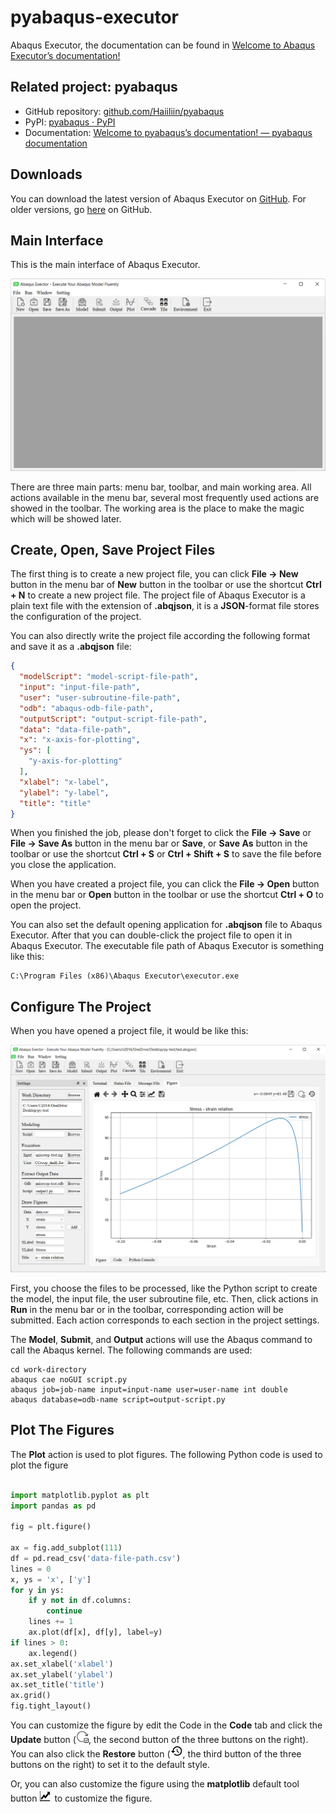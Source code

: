 # pyabaqus-executor
 Abaqus Executor, the documentation can be found in 
 [Welcome to Abaqus Executor’s documentation!](https://haiiliin.com/pyabaqus-executor)

## Related project: pyabaqus

- GitHub repository: [github.com/Haiiliin/pyabaqus](https://github.com/Haiiliin/pyabaqus)
- PyPI: [pyabaqus · PyPI](https://pypi.org/project/pyabaqus/)
- Documentation: [Welcome to pyabaqus’s documentation! — pyabaqus documentation](https://haiiliin.com/pyabaqus/)

## Downloads

You can download the latest version of Abaqus Executor on [GitHub](https://github.com/Haiiliin/pyabaqus-executor/releases/latest).
For older versions, go [here](https://github.com/Haiiliin/pyabaqus-executor/releases/) on GitHub.

## Main Interface

This is the main interface of Abaqus Executor.

![main-interface](https://github.com/Haiiliin/pyabaqus-executor/blob/main/images/main-interface.png)

There are three main parts: menu bar, toolbar, and main working area. All actions available in the menu bar, several 
most frequently used actions are showed in the toolbar. The working area is the place to make the magic which will 
be showed later.


## Create, Open, Save Project Files

The first thing is to create a new project file, you can click **File -> New** button in the menu bar of **New** button 
in the toolbar or use the shortcut **Ctrl + N** to create a new project file. The project file of Abaqus Executor is 
a plain text file with the extension of **.abqjson**, it is a **JSON**-format file stores the configuration of the 
project. 

You can also directly write the project file according the following format and save it as a **.abqjson** file:

```json
{
  "modelScript": "model-script-file-path",
  "input": "input-file-path",
  "user": "user-subroutine-file-path",
  "odb": "abaqus-odb-file-path",
  "outputScript": "output-script-file-path",
  "data": "data-file-path",
  "x": "x-axis-for-plotting",
  "ys": [
    "y-axis-for-plotting"
  ],
  "xlabel": "x-label",
  "ylabel": "y-label",
  "title": "title"
}
```

When you finished the job, please don't forget to click the **File -> Save** or **File -> Save As** button in the menu 
bar or **Save**, or **Save As** button in the toolbar or use the shortcut **Ctrl + S** or **Ctrl + Shift + S** to save 
the file before you close the application.

When you have created a project file, you can click the **File -> Open** button in the menu bar or **Open** button in 
the toolbar or use the shortcut **Ctrl + O** to open the project. 

You can also set the default opening application for **.abqjson** file to Abaqus Executor. After that you can 
double-click the project file to open it in Abaqus Executor. The executable file path of Abaqus Executor is something 
like this:

```shell
C:\Program Files (x86)\Abaqus Executor\executor.exe
```

## Configure The Project

When you have opened a project file, it would be like this:

![project](https://github.com/Haiiliin/pyabaqus-executor/blob/main/images/project.png "Project")

First, you choose the files to be processed, like the Python script to create the model, the input file, the user 
subroutine file, etc. Then, click actions in **Run** in the menu bar or in the toolbar, corresponding action will be 
submitted. Each action corresponds to each section in the project settings. 

The **Model**, **Submit**, and **Output** actions will use the Abaqus command to call the Abaqus kernel. The following 
commands are used:

```shell
cd work-directory
abaqus cae noGUI script.py
abaqus job=job-name input=input-name user=user-name int double
abaqus database=odb-name script=output-script.py
```

## Plot The Figures

The **Plot** action is used to plot figures. The following Python code is used to plot the figure

```python

import matplotlib.pyplot as plt
import pandas as pd

fig = plt.figure()

ax = fig.add_subplot(111)
df = pd.read_csv('data-file-path.csv')
lines = 0
x, ys = 'x', ['y']
for y in ys:
    if y not in df.columns:
        continue
    lines += 1
    ax.plot(df[x], df[y], label=y)
if lines > 0:
    ax.legend()
ax.set_xlabel('xlabel')
ax.set_ylabel('ylabel')
ax.set_title('title')
ax.grid()
fig.tight_layout()
```

You can customize the figure by edit the Code in the **Code** tab and click the **Update** button 
(<img src="https://github.com/Haiiliin/pyabaqus-executor/blob/main/images/update.png" width="20" height="20" />, the 
second button of the three buttons on the right). You can also click the **Restore** button 
(<img src="https://github.com/Haiiliin/pyabaqus-executor/blob/main/images/restore.png" width="20" height="20" />, the third 
button of the three buttons on the right) to set it to the default style.

Or, you can also customize the figure using the **matplotlib** default tool button 
<img src="https://github.com/Haiiliin/pyabaqus-executor/blob/main/images/options.png" width="20" height="20" /> to customize the figure.
